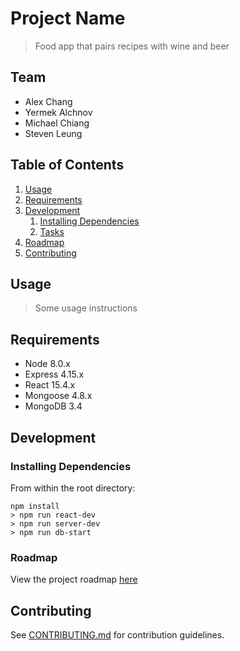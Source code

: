 # Project Name

> Food app that pairs recipes with wine and beer

## Team

  - Alex Chang
  - Yermek Alchnov
  - Michael Chiang
  - Steven Leung

## Table of Contents

1. [Usage](#Usage)
1. [Requirements](#requirements)
1. [Development](#development)
    1. [Installing Dependencies](#installing-dependencies)
    1. [Tasks](#tasks)
1. [Roadmap](#roadmap)
1. [Contributing](#contributing)

## Usage

> Some usage instructions

## Requirements

- Node 8.0.x
- Express 4.15.x
- React 15.4.x
- Mongoose 4.8.x
- MongoDB 3.4

## Development

### Installing Dependencies

From within the root directory:

```
npm install
> npm run react-dev
> npm run server-dev
> npm run db-start
```

### Roadmap

View the project roadmap [here](LINK_TO_DOC)


## Contributing

See [CONTRIBUTING.md](CONTRIBUTING.md) for contribution guidelines.
